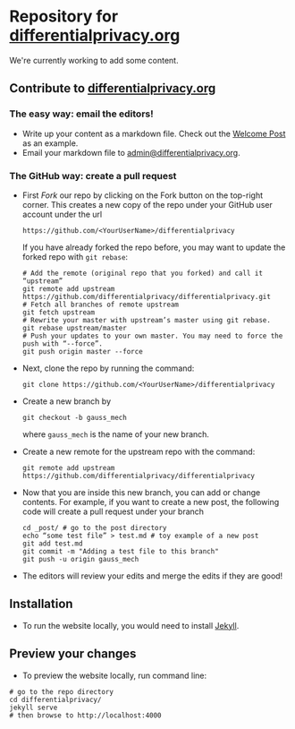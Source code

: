 # Repository for [differentialprivacy.org](https://differentialprivacy.org/)
We're currently working to add some content.


## Contribute to [differentialprivacy.org](https://differentialprivacy.org/)
### The easy way: email the editors!
- Write up your content as a markdown file. Check out the [Welcome
Post](https://github.com/differentialprivacy/differentialprivacy/blob/master/_posts/2020-7-11-Welcome.md)
as an example.
- Email your markdown file to
  [admin@differentialprivacy.org](mailto:admin@differentialprivacy.org).


### The GitHub way: create a pull request
- First *Fork* our repo by clicking on the Fork button on the
  top-right corner. This creates a new copy of the repo under your
  GitHub user account under the url
  ```
  https://github.com/<YourUserName>/differentialprivacy
  ```

  If you have already forked the repo before, you may want to update
  the forked repo with `git rebase`:
  ```
  # Add the remote (original repo that you forked) and call it “upstream”
  git remote add upstream https://github.com/differentialprivacy/differentialprivacy.git 
  # Fetch all branches of remote upstream
  git fetch upstream
  # Rewrite your master with upstream’s master using git rebase.
  git rebase upstream/master
  # Push your updates to your own master. You may need to force the push with “--force”.
  git push origin master --force
  ```

- Next, clone the repo by running the command:
  ```
  git clone https://github.com/<YourUserName>/differentialprivacy
  ```

- Create a new branch by 
  ```
  git checkout -b gauss_mech
  ```
  where `gauss_mech` is the name of your new branch.

- Create a new remote for the upstream repo with the command:
  ```
  git remote add upstream https://github.com/differentialprivacy/differentialprivacy
  ```

- Now that you are inside this new branch, you can add or change
  contents. For example, if you want to create a new post, the following code 
  will create a pull request under your branch
  ```
  cd _post/ # go to the post directory
  echo “some test file” > test.md # toy example of a new post
  git add test.md 
  git commit -m "Adding a test file to this branch"
  git push -u origin gauss_mech
  ```
  
- The editors will review your edits and merge the edits if they are
  good!
  

## Installation
- To run the website locally, you would need to install
  [Jekyll](https://jekyllrb.com/).

## Preview your changes
- To preview the website locally, run command line:
```
# go to the repo directory
cd differentialprivacy/
jekyll serve
# then browse to http://localhost:4000
```
